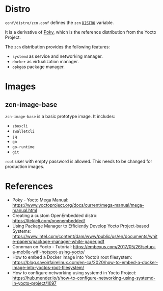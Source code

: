 # Distro

`conf/distro/zcn.conf` defines the `zcn` [`DISTRO`](https://www.yoctoproject.org/docs/current/mega-manual/mega-manual.html#var-DISTRO) variable.

It is a derivative of [Poky](https://www.yoctoproject.org/software-item/poky/), which is the reference distribution from the Yocto Project.

The `zcn` distribution provides the following features:
- `systemd` as service and networking manager.
- `docker` as virtualization manager.
- `opkg`as package manager.

# Images

## zcn-image-base

`zcn-image-base` is a basic prototype image. It includes:
- `zboxcli`
- `zwalletcli`
- `jq`
- `go`
- `go-runtime`
- `git`

`root` user with empty password is allowed. This needs to be changed for production images.

# References

- Poky - Yocto Mega Manual: https://www.yoctoproject.org/docs/current/mega-manual/mega-manual.html
- Creating a custom OpenEmbedded distro: https://ltekieli.com/openembedded/
- Using Package Manager to Efficiently Develop Yocto Project-based Systems: https://www.intel.com/content/dam/www/public/us/en/documents/white-papers/package-manager-white-paper.pdf
- Connman on Yocto - Tutorial: https://embexus.com/2017/05/26/setup-a-mobile-wifi-hotspot-using-yocto/
- How to embed a Docker image into Yocto’s root filesystem: https://blog.savoirfairelinux.com/en-ca/2020/how-to-embed-a-docker-image-into-yoctos-root-filesystem/
- How to configure networking using systemd in Yocto Project: https://hub.mender.io/t/how-to-configure-networking-using-systemd-in-yocto-project/1097
